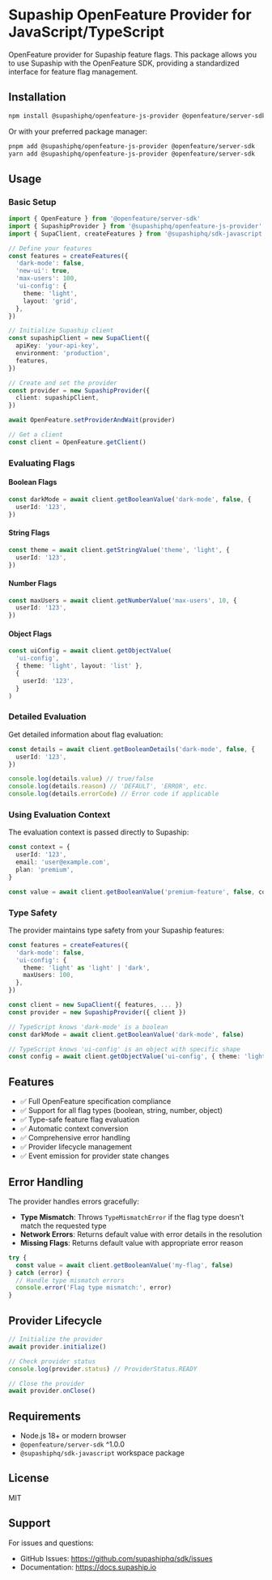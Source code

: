 # Supaship OpenFeature Provider for JavaScript/TypeScript

OpenFeature provider for Supaship feature flags. This package allows you to use Supaship with the OpenFeature SDK, providing a standardized interface for feature flag management.

## Installation

```bash
npm install @supashiphq/openfeature-js-provider @openfeature/server-sdk
```

Or with your preferred package manager:

```bash
pnpm add @supashiphq/openfeature-js-provider @openfeature/server-sdk
yarn add @supashiphq/openfeature-js-provider @openfeature/server-sdk
```

## Usage

### Basic Setup

```typescript
import { OpenFeature } from '@openfeature/server-sdk'
import { SupashipProvider } from '@supashiphq/openfeature-js-provider'
import { SupaClient, createFeatures } from '@supashiphq/sdk-javascript'

// Define your features
const features = createFeatures({
  'dark-mode': false,
  'new-ui': true,
  'max-users': 100,
  'ui-config': {
    theme: 'light',
    layout: 'grid',
  },
})

// Initialize Supaship client
const supashipClient = new SupaClient({
  apiKey: 'your-api-key',
  environment: 'production',
  features,
})

// Create and set the provider
const provider = new SupashipProvider({
  client: supashipClient,
})

await OpenFeature.setProviderAndWait(provider)

// Get a client
const client = OpenFeature.getClient()
```

### Evaluating Flags

#### Boolean Flags

```typescript
const darkMode = await client.getBooleanValue('dark-mode', false, {
  userId: '123',
})
```

#### String Flags

```typescript
const theme = await client.getStringValue('theme', 'light', {
  userId: '123',
})
```

#### Number Flags

```typescript
const maxUsers = await client.getNumberValue('max-users', 10, {
  userId: '123',
})
```

#### Object Flags

```typescript
const uiConfig = await client.getObjectValue(
  'ui-config',
  { theme: 'light', layout: 'list' },
  {
    userId: '123',
  }
)
```

### Detailed Evaluation

Get detailed information about flag evaluation:

```typescript
const details = await client.getBooleanDetails('dark-mode', false, {
  userId: '123',
})

console.log(details.value) // true/false
console.log(details.reason) // 'DEFAULT', 'ERROR', etc.
console.log(details.errorCode) // Error code if applicable
```

### Using Evaluation Context

The evaluation context is passed directly to Supaship:

```typescript
const context = {
  userId: '123',
  email: 'user@example.com',
  plan: 'premium',
}

const value = await client.getBooleanValue('premium-feature', false, context)
```

### Type Safety

The provider maintains type safety from your Supaship features:

```typescript
const features = createFeatures({
  'dark-mode': false,
  'ui-config': {
    theme: 'light' as 'light' | 'dark',
    maxUsers: 100,
  },
})

const client = new SupaClient({ features, ... })
const provider = new SupashipProvider({ client })

// TypeScript knows 'dark-mode' is a boolean
const darkMode = await client.getBooleanValue('dark-mode', false)

// TypeScript knows 'ui-config' is an object with specific shape
const config = await client.getObjectValue('ui-config', { theme: 'light', maxUsers: 10 })
```

## Features

- ✅ Full OpenFeature specification compliance
- ✅ Support for all flag types (boolean, string, number, object)
- ✅ Type-safe feature flag evaluation
- ✅ Automatic context conversion
- ✅ Comprehensive error handling
- ✅ Provider lifecycle management
- ✅ Event emission for provider state changes

## Error Handling

The provider handles errors gracefully:

- **Type Mismatch**: Throws `TypeMismatchError` if the flag type doesn't match the requested type
- **Network Errors**: Returns default value with error details in the resolution
- **Missing Flags**: Returns default value with appropriate error reason

```typescript
try {
  const value = await client.getBooleanValue('my-flag', false)
} catch (error) {
  // Handle type mismatch errors
  console.error('Flag type mismatch:', error)
}
```

## Provider Lifecycle

```typescript
// Initialize the provider
await provider.initialize()

// Check provider status
console.log(provider.status) // ProviderStatus.READY

// Close the provider
await provider.onClose()
```

## Requirements

- Node.js 18+ or modern browser
- `@openfeature/server-sdk` ^1.0.0
- `@supashiphq/sdk-javascript` workspace package

## License

MIT

## Support

For issues and questions:

- GitHub Issues: https://github.com/supashiphq/sdk/issues
- Documentation: https://docs.supaship.io
